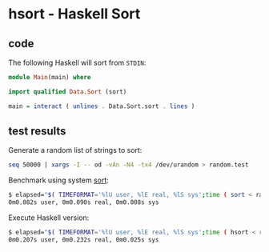 # hsort - Haskell Sort

## code

The following Haskell will sort from ``STDIN``:

```haskell
module Main(main) where

import qualified Data.Sort (sort)

main = interact ( unlines . Data.Sort.sort . lines )
```

## test results

Generate a random list of strings to sort:

```bash
seq 50000 | xargs -I -- od -vAn -N4 -tx4 /dev/urandom > random.test
```

Benchmark using system [sort](http://www.gnu.org/software/coreutils/):

```bash
$ elapsed="$( TIMEFORMAT='%lU user, %lE real, %lS sys';time ( sort < random.test > random.sorted.test ) 2>&1 1>/dev/null )"; echo $elapsed
0m0.082s user, 0m0.090s real, 0m0.008s sys
```

Execute Haskell version:

```bash
$ elapsed="$( TIMEFORMAT='%lU user, %lE real, %lS sys';time ( hsort < random.test > random.sorted.test ) 2>&1 1>/dev/null )"; echo $elapsed
0m0.207s user, 0m0.232s real, 0m0.025s sys
```

